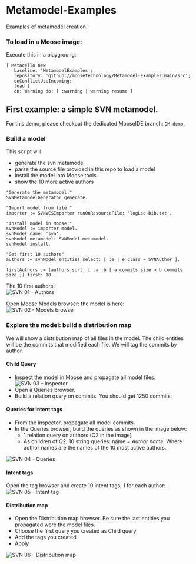 # Metamodel-Examples

Examples of metamodel creation.

### To load in a Moose image: 
Execute this in a playgroung: 
```Smalltalk
[ Metacello new
   baseline: 'MetamodelExamples';
   repository: 'github://moosetechnology/Metamodel-Examples:main/src';
   onConflictUseIncoming;
   load ]
   on: Warning do: [ :warning | warning resume ]
```

## First example: a simple SVN metamodel.

For this demo, please checkout the dedicated MooseIDE branch: `DM-demo`.

### Build a model

This script will:
- generate the svn metamodel
- parse the source file provided in this repo to load a model
- install the model into Moose tools
- show the 10 more active authors

```Smalltalk
"Generate the metamodel:"
SVNMetamodelGenerator generate.

"Import model from file:"
importer := SVNVCSImporter runOnResourceFile: 'logLse-bib.txt'.

"Install model in Moose:"
svnModel := importer model.
svnModel name: 'svn'.
svnModel metamodel: SVNModel metamodel. 
svnModel install.

"Get first 10 authors"
authors := svnModel entities select: [ :e | e class = SVNAuthor ].

firstAuthors := (authors sort: [ :a :b | a commits size > b commits size ]) first: 10.
```
The 10 first authors:  
![SVN 01 - Authors](https://user-images.githubusercontent.com/39184695/172640483-19a8aef8-5b5c-4531-b9dd-9fc6e32bb9ea.png)

Open Moose Models browser: the model is here:  
![SVN 02 - Models browser](https://user-images.githubusercontent.com/39184695/172641228-3101b8ed-9b4f-40a4-bdf7-0312c425c344.png)

### Explore the model: build a distribution map

We will show a distribution map of all files in the model.
The child entities will be the commits that modified each file.
We will tag the commits by author.

#### Child Query

- Inspect the model in Moose and propagate all model files.  
![SVN 03 - Inspector](https://user-images.githubusercontent.com/39184695/172643416-42dd75dc-4138-4237-b94c-a6807cde78f3.png)  
- Open a Queries browser.  
- Build a relation query on commits. You should get 1250 commits.

#### Queries for intent tags

- From the inspector, propagate all model commits.  
- In the Queries browser, build the queries as shown in the image below:
  - 1 relation query on authors (Q2 in the image)
  - As children of Q2, 10 string queries: name = *Author name*. Where author names are the names of the 10 most active authors.

![SVN 04 - Queries](https://user-images.githubusercontent.com/39184695/172648941-fa9f4849-7619-4cf8-9ce6-4467f8fa5785.png)

#### Intent tags

Open the tag browser and create 10 intent tags, 1 for each author:
![SVN 05 - Intent tag](https://user-images.githubusercontent.com/39184695/172645407-007bdf85-0f80-4692-8c50-ffc6976062ba.png)

#### Distribution map

- Open the Distribution map browser. Be sure the last entities you propagated were the model files.  
- Choose the first query you created as Child query  
- Add the tags you created  
- Apply  

![SVN 06 - Distribution map](https://user-images.githubusercontent.com/39184695/172647445-bce90dec-a5f3-4c7d-8907-c0bb0c1cdb86.png)

